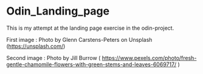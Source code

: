 # Odin_Landing_page
This is my attempt at the landing page exercise in the odin-project.

First image : Photo by Glenn Carstens-Peters on Unsplash (https://unsplash.com/)

Second image : Photo by Jill Burrow ( https://www.pexels.com/photo/fresh-gentle-chamomile-flowers-with-green-stems-and-leaves-6069717/ )